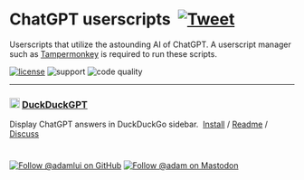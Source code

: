 # ChatGPT userscripts &nbsp;[![Tweet](https://img.shields.io/twitter/url/http/shields.io.svg?style=social)](https://twitter.com/intent/tweet?text=Check%20these%20%23ChatGPT%20userscripts%20out%21&url=https://github.com/adamlui/userscripts&hashtags=greasemonkey,userscripts,javascript,ai)
Userscripts that utilize the astounding AI of ChatGPT. A userscript manager such as [Tampermonkey](https://www.tampermonkey.net/) is required to run these scripts.

[![license](https://img.shields.io/badge/License-MIT-green.svg)](LICENSE.md)
![support](https://img.shields.io/badge/Support-Chrome/Firefox-989898.svg)
![code quality](https://img.shields.io/codefactor/grade/github/adamlui/userscripts)

---

### <img alt="DuckDuckGPT logo" src="https://raw.githubusercontent.com/adamlui/userscripts/master/chatgpt/duckduckgpt/images/ddgpt-icon48.png" width=18> [DuckDuckGPT](duckduckgpt)
Display ChatGPT answers in DuckDuckGo sidebar. &nbsp;[Install](https://duckduckgpt.com/us/code/duckduckgpt.user.js) / [Readme](duckduckgpt/README.md) / [Discuss](https://github.com/adamlui/userscripts/discussions)
#

[![Follow @adamlui on GitHub](https://img.shields.io/github/followers/adamlui?label=Follow%20%40adamlui&style=social "GitHub")](https://github.com/adamlui)
<a href="https://elonsucks.org/@adam" target="_blank"><img align="bottom" src="https://img.shields.io/mastodon/follow/109387703022229926?domain=https%3A%2F%2Felonsucks.org&style=social" alt="Follow @adam on Mastodon" title="Mastodon"></a>
